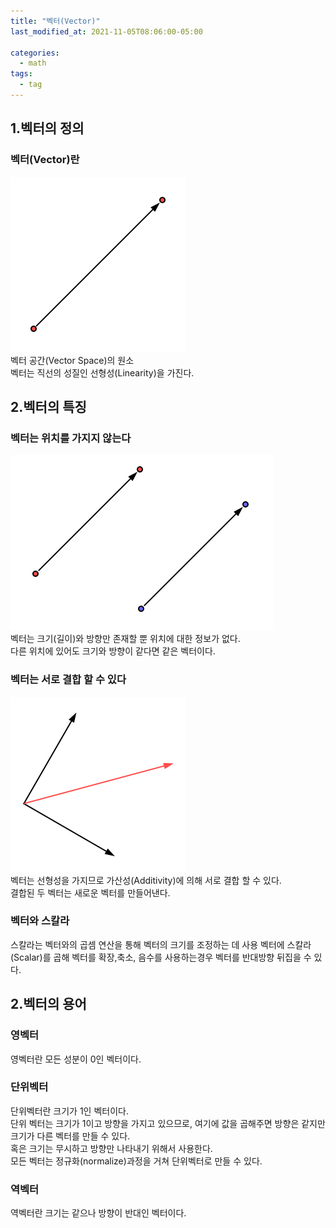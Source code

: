 ```yaml
---
title: "벡터(Vector)"
last_modified_at: 2021-11-05T08:06:00-05:00

categories:
  - math
tags:
  - tag
---
```

## 1.벡터의 정의

### 벡터(Vector)란
![alt](/assets/images/math/0001-01-01-Vector/1.jpg)  
벡터 공간(Vector Space)의 원소  
벡터는 직선의 성질인 선형성(Linearity)을 가진다.

## 2.벡터의 특징

### 벡터는 위치를 가지지 않는다
![alt](/assets/images/math/0001-01-01-Vector/2.jpg)  
벡터는 크기(길이)와 방향만 존재할 뿐 위치에 대한 정보가 없다.  
다른 위치에 있어도 크기와 방향이 같다면 같은 벡터이다.

### 벡터는 서로 결합 할 수 있다
![alt](/assets/images/math/0001-01-01-Vector/3.jpg)  
벡터는 선형성을 가지므로 가산성(Additivity)에 의해 서로 결합 할 수 있다.  
결합된 두 벡터는 새로운 벡터를 만들어낸다.

### 벡터와 스칼라
스칼라는 벡터와의 곱셈 연산을 통해 벡터의 크기를 조정하는 데 사용
벡터에 스칼라(Scalar)를 곱해 벡터를 확장,축소, 음수를 사용하는경우 벡터를 반대방향 뒤집을 수 있다.

## 2.벡터의 용어

### 영벡터
영벡터란 모든 성분이 0인 벡터이다.

### 단위벡터
단위벡터란 크기가 1인 벡터이다.  
단위 벡터는 크기가 1이고 방향을 가지고 있으므로, 여기에 값을 곱해주면 방향은 같지만 크기가 다른 벡터를 만들 수 있다.  
혹은 크기는 무시하고 방향만 나타내기 위해서 사용한다.  
모든 벡터는 정규화(normalize)과정을 거쳐 단위벡터로 만들 수 있다.

### 역벡터
역벡터란 크기는 같으나 방향이 반대인 벡터이다.


